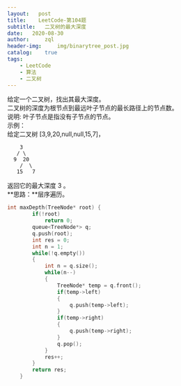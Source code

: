 ```yaml
---
layout:   post
title:    LeetCode-第104题
subtitle:   二叉树的最大深度
date:   2020-08-30
author:     zql
header-img:     img/binarytree_post.jpg
catalog:    true
tags:
    - LeetCode
    - 算法
    - 二叉树
---
```

给定一个二叉树，找出其最大深度。  
二叉树的深度为根节点到最远叶子节点的最长路径上的节点数。  
说明: 叶子节点是指没有子节点的节点。  
示例：  
给定二叉树 [3,9,20,null,null,15,7]，  
```
    3
   / \
  9  20
    /  \
   15   7
```
返回它的最大深度 3 。  
**思路：**层序遍历。  
```c++
int maxDepth(TreeNode* root) {
        if(!root)
            return 0;
        queue<TreeNode*> q;
        q.push(root);
        int res = 0;
        int n = 1;
        while(!q.empty())
        {
            int n = q.size();
            while(n--)
            {
                TreeNode* temp = q.front();
                if(temp->left)
                {
                    q.push(temp->left);
                }
                if(temp->right)
                {
                    q.push(temp->right);
                }
                q.pop();
            }
            res++;
        }
        return res;
    }
```
